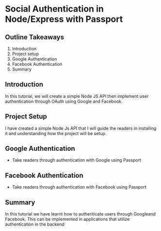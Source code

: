 # Social Authentication in Node/Express with Passport
## Outline Takeaways
1. Introduction
2. Project setup
3. Google Authentication 
4. Facebook Authentication 
5. Summary

## Introduction
In this tutorial, we will create a simple Node JS API then implement user authentication through OAuth using Google and Facebook.

## Project Setup
I have created a simple Node Js API that I will guide the readers in installing it and understanding how the project will be setup. 
## Google Authentication 
 - Take readers through authentication with Google using Passport
 
 ## Facebook Authentication 
 - Take readers through authentication with Facebook using Passport
 
 ## Summary
 In this tutorial we have learnt how to authenticate users through Googleand Facebook. This can be implemented in applications that utilize authentication in the backend
